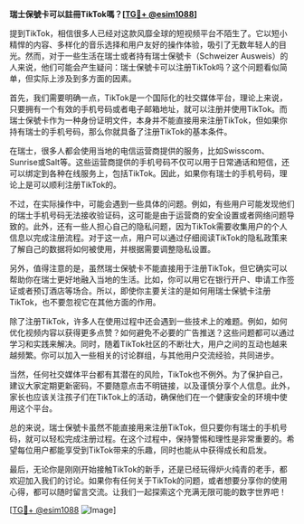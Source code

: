 **瑞士保號卡可以註冊TikTok嗎？[[TG💪+ @esim1088](https://t.me/s/esim1088)]**

提到TikTok，相信很多人已经对这款风靡全球的短视频平台不陌生了。它以短小精悍的内容、多样化的音乐选择和用户友好的操作体验，吸引了无数年轻人的目光。然而，对于一些生活在瑞士或者持有瑞士保號卡（Schweizer Ausweis）的人来说，他们可能会产生疑问：瑞士保號卡可以注册TikTok吗？这个问题看似简单，但实际上涉及到多方面的因素。

首先，我们需要明确一点，TikTok是一个国际化的社交媒体平台，理论上来说，只要拥有一个有效的手机号码或者电子邮箱地址，就可以注册并使用TikTok。而瑞士保號卡作为一种身份证明文件，本身并不能直接用来注册TikTok，但如果你持有瑞士的手机号码，那么你就具备了注册TikTok的基本条件。

在瑞士，很多人都会使用当地的电信运营商提供的服务，比如Swisscom、Sunrise或Salt等。这些运营商提供的手机号码不仅可以用于日常通话和短信，还可以绑定到各种在线服务上，包括TikTok。因此，如果你有瑞士的手机号码，理论上是可以顺利注册TikTok的。

不过，在实际操作中，可能会遇到一些具体的问题。例如，有些用户可能发现他们的瑞士手机号码无法接收验证码，这可能是由于运营商的安全设置或者网络问题导致的。此外，还有一些人担心自己的隐私问题，因为TikTok需要收集用户的个人信息以完成注册流程。对于这一点，用户可以通过仔细阅读TikTok的隐私政策来了解自己的数据将如何被使用，并根据需要调整隐私设置。

另外，值得注意的是，虽然瑞士保號卡不能直接用于注册TikTok，但它确实可以帮助你在瑞士更好地融入当地的生活。比如，你可以用它在银行开户、申请工作签证或者预订酒店等场合。所以，即使你主要关注的是如何用瑞士保號卡注册TikTok，也不要忽视它在其他方面的作用。

除了注册TikTok，许多人在使用过程中还会遇到一些技术上的难题。例如，如何优化视频内容以获得更多点赞？如何避免不必要的广告推送？这些问题都可以通过学习和实践来解决。同时，随着TikTok社区的不断壮大，用户之间的互动也越来越频繁。你可以加入一些相关的讨论群组，与其他用户交流经验，共同进步。

当然，任何社交媒体平台都有其潜在的风险，TikTok也不例外。为了保护自己，建议大家定期更新密码，不要随意点击不明链接，以及谨慎分享个人信息。此外，家长也应该关注孩子们在TikTok上的活动，确保他们在一个健康安全的环境中使用这个平台。

总的来说，瑞士保號卡虽然不能直接用来注册TikTok，但只要你有瑞士的手机号码，就可以轻松完成注册过程。在这个过程中，保持警惕和理性是非常重要的。希望每位用户都能享受到TikTok带来的乐趣，同时也能从中获得成长和启发。

最后，无论你是刚刚开始接触TikTok的新手，还是已经玩得炉火纯青的老手，都欢迎加入我们的讨论。如果你有任何关于TikTok的问题，或者想要分享你的使用心得，都可以随时留言交流。让我们一起探索这个充满无限可能的数字世界吧！

[[TG💪+ @esim1088](https://t.me/s/esim1088) ![Image](https://i.postimg.cc/4NQfJmqS/Snipaste-2025-05-13-00-14-12.png)]
